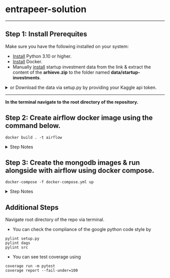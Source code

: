 # entrapeer-solution

---

## Step 1: Install Prerequites

Make sure you have the following installed on your system:

-   [Install](https://www.python.org/downloads/) Python 3.10 or higher.
-   [Install](https://www.docker.com/products/docker-desktop/) Docker.
-   Manually [install](https://www.kaggle.com/datasets/justinas/startup-investments) startup investment data from the link & extract the content of the **arhieve.zip** to the folder named **data/startup-investments**.
<details>
  <summary>or Download the data via setup.py by providing your Kaggle api token.</summary>

-   Login to your Kaggle Account.
-   Locate your username and api key. Credentials can be obtained from [account settings](https://www.kaggle.com/settings)

```
pip install -r requirements.txt
python setup.py
```

-   Enter the credentials from terminal.

</details>

---

**In the terminal navigate to the root directory of the repository.**

## Step 2: Create airflow docker image using the command below.

```
docker build . -t airflow
```

<details>
  <summary>Step Notes</summary>

-   This step might take some time on the first run depending on the existing python packages in the system.

-   **An admin airflow user is created by default. It is added for convenience of testing. It should be excluded from the Dockerfile in production environments.**

</details>

## Step 3: Create the mongodb images & run alongside with airflow using docker compose.

```
docker-compose -f docker-compose.yml up
```

<details>
  <summary>Step Notes</summary>

-   You can reach Airflow webserver at: http://localhost:8080. Login to the default account. (Username: admin, Password: admin)
-   You can reach mongodb instance at: http://localhost:8081.
</details>

## Additional Steps

Navigate root directory of the repo via terminal.

-   You can check the compliance of the google python code style by

```
pylint setup.py
pylint dags
pylint src
```

-   You can see test coverage using

```
coverage run -m pytest
coverage report --fail-under=100
```
